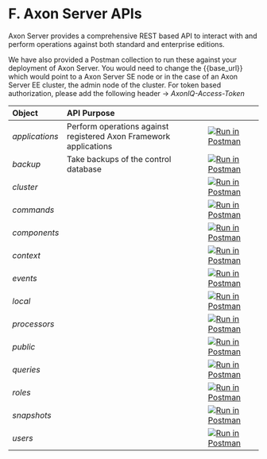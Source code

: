 # F. Axon Server APIs

Axon Server provides a comprehensive REST based API to interact with and perform operations against both standard and enterprise editions. 

We have also provided a Postman collection to run these against your deployment of Axon Server. You would need to change the {{base\_url}} which would point to a Axon Server SE node or in the case of an Axon Server EE cluster, the admin node of the cluster. For token based authorization, please add the following header -&gt; _AxonIQ-Access-Token_

| Object | API Purpose |  |
| :--- | :--- | :--- |
| _applications_ | Perform operations against registered Axon Framework applications | [![Run in Postman](https://run.pstmn.io/button.svg)](https://app.getpostman.com/run-collection/67c1bdfd23e5498a9cb8) |
| _backup_ | Take backups of the control database | [![Run in Postman](https://run.pstmn.io/button.svg)](https://app.getpostman.com/run-collection/67c1bdfd23e5498a9cb8) |
| _cluster_ |  | [![Run in Postman](https://run.pstmn.io/button.svg)](https://app.getpostman.com/run-collection/67c1bdfd23e5498a9cb8) |
| _commands_ |  | [![Run in Postman](https://run.pstmn.io/button.svg)](https://app.getpostman.com/run-collection/67c1bdfd23e5498a9cb8) |
| _components_ |  | [![Run in Postman](https://run.pstmn.io/button.svg)](https://app.getpostman.com/run-collection/67c1bdfd23e5498a9cb8) |
| _context_ |  | [![Run in Postman](https://run.pstmn.io/button.svg)](https://app.getpostman.com/run-collection/67c1bdfd23e5498a9cb8) |
| _events_ |  | [![Run in Postman](https://run.pstmn.io/button.svg)](https://app.getpostman.com/run-collection/67c1bdfd23e5498a9cb8) |
| _local_ |  | [![Run in Postman](https://run.pstmn.io/button.svg)](https://app.getpostman.com/run-collection/67c1bdfd23e5498a9cb8) |
| _processors_ |  | [![Run in Postman](https://run.pstmn.io/button.svg)](https://app.getpostman.com/run-collection/67c1bdfd23e5498a9cb8) |
| _public_ |  | [![Run in Postman](https://run.pstmn.io/button.svg)](https://app.getpostman.com/run-collection/67c1bdfd23e5498a9cb8) |
| _queries_ |  | [![Run in Postman](https://run.pstmn.io/button.svg)](https://app.getpostman.com/run-collection/67c1bdfd23e5498a9cb8) |
| _roles_ |  | [![Run in Postman](https://run.pstmn.io/button.svg)](https://app.getpostman.com/run-collection/67c1bdfd23e5498a9cb8) |
| _snapshots_ |  | [![Run in Postman](https://run.pstmn.io/button.svg)](https://app.getpostman.com/run-collection/67c1bdfd23e5498a9cb8) |
| _users_ |  | [![Run in Postman](https://run.pstmn.io/button.svg)](https://app.getpostman.com/run-collection/67c1bdfd23e5498a9cb8) |

